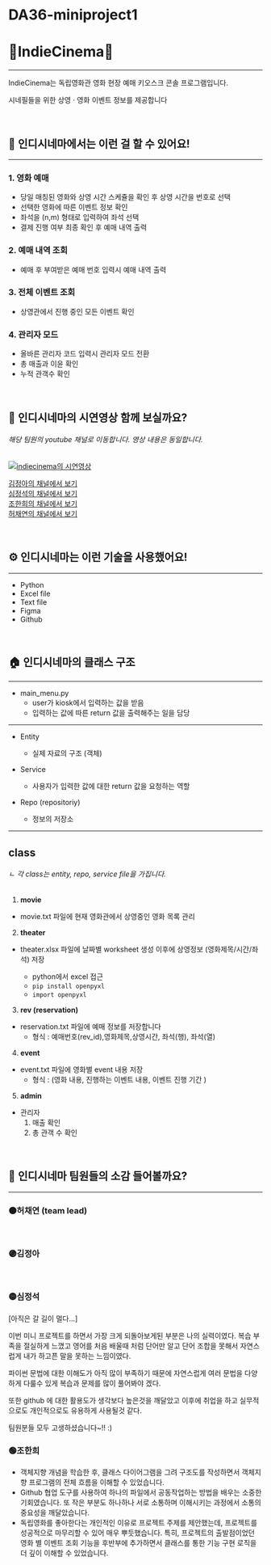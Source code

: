 # DA36-miniproject1

# 🍿IndieCinema🍿
***
IndieCinema는 독립영화관 영화 현장 예매 키오스크 콘솔 프로그램입니다.
<br>

시네필들을 위한 상영 · 영화 이벤트 정보를 제공합니다

<br>


## 🎥 인디시네마에서는 이런 걸 할 수 있어요!
***
### 1. 영화 예매

- 당일 매칭된 영화와 상영 시간 스케쥴을 확인 후 상영 시간을 번호로 선택
- 선택한 영화에 따른 이벤트 정보 확인
- 좌석을 (n,m) 형태로 입력하여 좌석 선택 
- 결제 진행 여부 최종 확인 후 예매 내역 출력

### 2. 예매 내역 조회

- 예매 후 부여받은 예매 번호 입력시 예매 내역 출력

### 3. 전체 이벤트 조회

- 상영관에서 진행 중인 모든 이벤트 확인

### 4. 관리자 모드

- 올바른 관리자 코드 입력시 관리자 모드 전환
- 총 매출과 이윤 확인 
- 누적 관객수 확인

<br>

## 🎥 인디시네마의 시연영상 함께 보실까요?
###### 해당 팀원의 youtube 채널로 이동합니다. 영상 내용은 동일합니다.

[![indiecinema의 시연영상](https://img.youtube.com/vi/b5c93B7LmgE/0.jpg)](https://youtu.be/b5c93B7LmgE?si=qccVx5oWY42ytTdv)

[김정아의 채널에서 보기](https://youtu.be/OA49HNgpa_E?si=nUdQBPnGgQJdxZme)
<br>
[심정석의 채널에서 보기](https://www.youtube.com/watch?v=C9HAoDm_--M)
<br>
[조한희의 채널에서 보기](https://youtu.be/b5c93B7LmgE?si=PV0pb73ppMglAS-9)
<br>
[허채연의 채널에서 보기](https://youtu.be/e6QbKj5W4f8?si=5ByYNl8veqf3mCNh)


<br>

## ⚙️ 인디시네마는 이런 기술을 사용했어요!
***

- Python
- Excel file
- Text file
- Figma
- Github

<br>


## 🏠 인디시네마의 클래스 구조
*** 

* main_menu.py 
  * user가 kiosk에서 입력하는 값을 받음
  * 입력하는 값에 따른 return 값을 출력해주는 일을 담당

---
* Entity
  * 실제 자료의 구조 (객체)
  

* Service
  * 사용자가 입력한 값에 대한 return 값을 요청하는 역할


* Repo (repositoriy)
  * 정보의 저장소
---
## class
###### ㄴ 각 class는 entity, repo, service file을 가집니다.

1) **movie**
- movie.txt 파일에 현재 영화관에서 상영중인 영화 목록 관리

2) **theater**
- theater.xlsx 파일에 날짜별 worksheet 생성 이후에 상영정보 (영화제목/시간/좌석) 저장

  - python에서 excel 접근  
  - ```pip install openpyxl```
  - ```import openpyxl```  

3) **rev (reservation)**
- reservation.txt 파일에 예매 정보를 저장합니다
  - 형식 : 예매번호(rev_id),영화제목,상영시간, 좌석(행), 좌석(열)


4) **event**
- event.txt 파일에 영화별 event 내용 저장
  - 형식 : (영화 내용, 진행하는 이벤트 내용, 이벤트 진행 기간 )


5) **admin**
- 관리자
  1) 매출 확인
  2) 총 관객 수 확인

<br>

## 💭 인디시네마 팀원들의 소감 들어볼까요?
***
### 🟤허채연 (team lead)

<br>

### 🟣김정아 

<br>

### 🟡심정석

[아직은 갈 길이 멀다...] 

이번 미니 프로젝트를 하면서 가장 크게 되돌아보게된 부분은 나의 실력이였다. 
복습 부족을 절실하게 느꼈고 영어를 처음 배울때 처럼 단어만 알고 단어 조합을 못해서 자연스럽게 내가 하고픈 말을 못하는 느낌이였다.

파이썬 문법에 대한 이해도가 아직 많이 부족하기 때문에 자연스럽게 여러 문법을 다양하게 다룰수 있게 복습과 문제를 많이 풀어봐야 겠다.

또한 github 에 대한 활용도가 생각보다 높은것을 깨달았고 이후에 취업을 하고 실무적으로도 개인적으로도 유용하게 사용될것 같다.

팀원분들 모두 고생하셨습니다~!! :)

### 🟢조한희
- 객체지향 개념을 학습한 후, 클래스 다이어그램을 그려 구조도를 작성하면서 객체지향 프로그램의 전체 흐름을 이해할 수 있었습니다.
- Github 협업 도구를 사용하여 하나의 파일에서 공동작업하는 방법을 배우는 소중한 기회였습니다. 또 작은 부분도 하나하나 서로 소통하며 이해시키는 과정에서 소통의 중요성을 깨달았습니다.
- 독립영화를 좋아한다는 개인적인 이유로 프로젝트 주제를 제안했는데, 프로젝트를 성공적으로 마무리할 수 있어 매우 뿌듯했습니다. 특히, 프로젝트의 출발점이었던 영화 별 이벤트 조회 기능을 후반부에 추가하면서 클래스를 통한 기능 구현 로직을 더 깊이 이해할 수 있었습니다.

